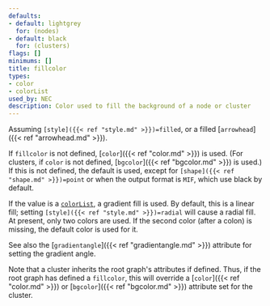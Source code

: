 ```yaml
---
defaults:
- default: lightgrey
  for: (nodes)
- default: black
  for: (clusters)
flags: []
minimums: []
title: fillcolor
types:
- color
- colorList
used_by: NEC
description: Color used to fill the background of a node or cluster
---
```

Assuming <code>[style]({{< ref "style.md" >}})=filled</code>, or a filled [`arrowhead`]({{< ref "arrowhead.md" >}}).

If `fillcolor` is not defined, [`color`]({{< ref "color.md" >}}) is
used. (For clusters, if `color` is not defined,
[`bgcolor`]({{< ref "bgcolor.md" >}}) is used.) If this is not defined,
the default is used, except for
<code>[shape]({{< ref "shape.md" >}})=point</code> or when the output
format is `MIF`,
which use black by default.

If the value is a [`colorList`](/docs/attr-types/colorList/), a gradient fill is
used. By default, this is a linear fill; setting <code>[style]({{< ref "style.md" >}})=radial</code> will
cause a radial fill. At present, only two colors are used. If the second
color (after a colon) is missing, the default color is used for it.

See also the [`gradientangle`]({{< ref "gradientangle.md" >}}) attribute
for setting the gradient angle. 

Note that a cluster inherits the root graph's attributes if defined.
Thus, if the root graph has defined a `fillcolor`, this will override a
[`color`]({{< ref "color.md" >}}) or [`bgcolor`]({{< ref "bgcolor.md" >}}) attribute set for the cluster.
